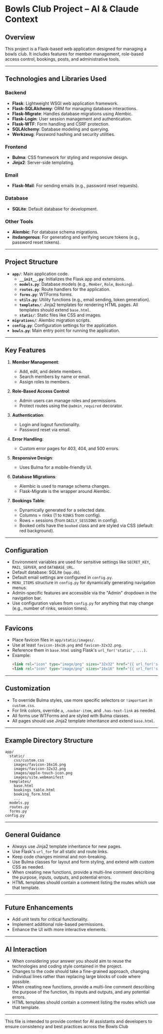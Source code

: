 # Bowls Club Project – AI & Claude Context

## Overview

This project is a Flask-based web application designed for managing a bowls club. It includes features for member management, role-based access control, bookings, posts, and administrative tools.

---

## Technologies and Libraries Used

### Backend
- **Flask**: Lightweight WSGI web application framework.
- **Flask-SQLAlchemy**: ORM for managing database interactions.
- **Flask-Migrate**: Handles database migrations using Alembic.
- **Flask-Login**: User session management and authentication.
- **Flask-WTF**: Form handling and CSRF protection.
- **SQLAlchemy**: Database modeling and querying.
- **Werkzeug**: Password hashing and security utilities.

### Frontend
- **Bulma**: CSS framework for styling and responsive design.
- **Jinja2**: Server-side templating.

### Email
- **Flask-Mail**: For sending emails (e.g., password reset requests).

### Database
- **SQLite**: Default database for development.

### Other Tools
- **Alembic**: For database schema migrations.
- **itsdangerous**: For generating and verifying secure tokens (e.g., password reset tokens).

---

## Project Structure

- **`app/`**: Main application code.
  - **`__init__.py`**: Initializes the Flask app and extensions.
  - **`models.py`**: Database models (e.g., `Member`, `Role`, `Booking`).
  - **`routes.py`**: Route handlers for the application.
  - **`forms.py`**: WTForms forms.
  - **`utils.py`**: Utility functions (e.g., email sending, token generation).
  - **`templates/`**: Jinja2 templates for rendering HTML pages. All templates should extend `base.html`.
  - **`static/`**: Static files like CSS and images.
- **`migrations/`**: Alembic migration scripts.
- **`config.py`**: Configuration settings for the application.
- **`bowls.py`**: Main entry point for running the application.

---

## Key Features

1. **Member Management**:
   - Add, edit, and delete members.
   - Search members by name or email.
   - Assign roles to members.

2. **Role-Based Access Control**:
   - Admin users can manage roles and permissions.
   - Protect routes using the `@admin_required` decorator.

3. **Authentication**:
   - Login and logout functionality.
   - Password reset via email.

4. **Error Handling**:
   - Custom error pages for 403, 404, and 500 errors.

5. **Responsive Design**:
   - Uses Bulma for a mobile-friendly UI.

6. **Database Migrations**:
   - Alembic is used to manage schema changes.
   - Flask-Migrate is the wrapper around Alembic.

7. **Bookings Table**:
   - Dynamically generated for a selected date.
   - Columns = rinks (1 to `RINKS` from config).
   - Rows = sessions (from `DAILY_SESSIONS` in config).
   - Booked cells have the `booked` class and are styled via CSS (default: red background).

---

## Configuration

- Environment variables are used for sensitive settings like `SECRET_KEY`, `MAIL_SERVER`, and `DATABASE_URL`.
- Default database: SQLite (`app.db`).
- Default email settings are configured in `config.py`.
- `MENU_ITEMS` structure in `config.py` for dynamically generating navigation menus.
- Admin-specific features are accessible via the "Admin" dropdown in the navigation bar.
- Use configuration values from `config.py` for anything that may change (e.g., number of rinks, session times).

---

## Favicons

- Place favicon files in `app/static/images/`.
- Use at least `favicon-16x16.png` and `favicon-32x32.png`.
- Reference them in `base.html` using Flask's `url_for('static', ...)`.
- Example:
  ```html
  <link rel="icon" type="image/png" sizes="32x32" href="{{ url_for('static', filename='images/favicon-32x32.png') }}">
  <link rel="icon" type="image/png" sizes="16x16" href="{{ url_for('static', filename='images/favicon-16x16.png') }}">
  ```

---

## Customization

- To override Bulma styles, use more specific selectors or `!important` in `custom.css`.
- For link colors, override `a`, `.navbar-item`, and `.has-text-link` as needed.
- All forms use WTForms and are styled with Bulma classes.
- All pages should use Jinja2 template inheritance and extend `base.html`.

---

## Example Directory Structure

```
app/
  static/
    css/custom.css
    images/favicon-16x16.png
    images/favicon-32x32.png
    images/apple-touch-icon.png
    images/site.webmanifest
  templates/
    base.html
    bookings_table.html
    booking_form.html
    ...
  models.py
  routes.py
  forms.py
config.py
```

---

## General Guidance

- Always use Jinja2 template inheritance for new pages.
- Use Flask's `url_for` for all static and route links.
- Keep code changes minimal and non-breaking.
- Use Bulma classes for layout and form styling, and extend with custom CSS as needed.
- When creating new functions, provide a multi-line comment describing the purpose, inputs, outputs, and potential errors.
- HTML templates should contain a comment listing the routes which use that template.

---

## Future Enhancements

- Add unit tests for critical functionality.
- Implement additional role-based permissions.
- Enhance the UI with more interactive elements.

---

## AI Interaction

- When considering your answer you should aim to reuse the technologies and coding style contained in the project.
- Changes to the code should take a fine-grained approach, changing individual lines rather than replacing large blocks of code where possible.
- When creating new functions, provide a multi-line comment describing the purpose of the function, its inputs and outputs, and any potential errors.
- HTML templates should contain a comment listing the routes which use that template.

---

This file is intended to provide context for AI assistants and developers to ensure consistency and best practices across the Bowls Club
